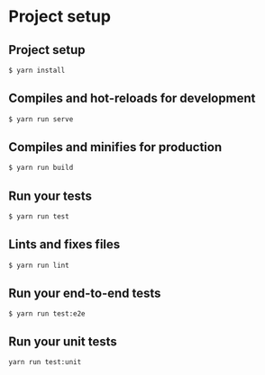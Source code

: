 # Project setup

## Project setup

```bash
$ yarn install
```

## Compiles and hot-reloads for development

```bash
$ yarn run serve
```

##  Compiles and minifies for production

```bash
$ yarn run build
```

## Run your tests

```bash
$ yarn run test
```

## Lints and fixes files

```bash
$ yarn run lint
```

## Run your end-to-end tests

```text
$ yarn run test:e2e
```

## Run your unit tests

```text
yarn run test:unit
```

